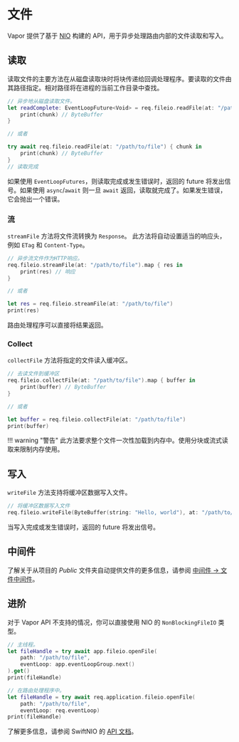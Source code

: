 # 文件

Vapor 提供了基于 [NIO](https://swiftpackageindex.com/apple/swift-nio/main/documentation/nioposix/nonblockingfileio) 构建的 API，用于异步处理路由内部的文件读取和写入。

## 读取

读取文件的主要方法在从磁盘读取块时将块传递给回调处理程序。要读取的文件由其路径指定。相对路径将在进程的当前工作目录中查找。

```swift
// 异步地从磁盘读取文件。
let readComplete: EventLoopFuture<Void> = req.fileio.readFile(at: "/path/to/file") { chunk in
    print(chunk) // ByteBuffer
}

// 或者

try await req.fileio.readFile(at: "/path/to/file") { chunk in
    print(chunk) // ByteBuffer
}
// 读取完成
```

如果使用 `EventLoopFutures`，则读取完成或发生错误时，返回的 future 将发出信号。如果使用 `async`/`await` 则一旦 `await` 返回，读取就完成了。如果发生错误，它会抛出一个错误。

### 流

`streamFile` 方法将文件流转换为 `Response`。 此方法将自动设置适当的响应头，例如 `ETag` 和 `Content-Type`。

```swift
// 异步流文件作为HTTP响应。
req.fileio.streamFile(at: "/path/to/file").map { res in
    print(res) // 响应
}

// 或者

let res = req.fileio.streamFile(at: "/path/to/file")
print(res)

```

路由处理程序可以直接将结果返回。

### Collect 

`collectFile` 方法将指定的文件读入缓冲区。

```swift
// 去读文件到缓冲区
req.fileio.collectFile(at: "/path/to/file").map { buffer in 
    print(buffer) // ByteBuffer
}

// 或者

let buffer = req.fileio.collectFile(at: "/path/to/file")
print(buffer)
```

!!! warning "警告"
    此方法要求整个文件一次性加载到内存中。使用分块或流式读取来限制内存使用。

## 写入

`writeFile` 方法支持将缓冲区数据写入文件。

```swift
// 将缓冲区数据写入文件
req.fileio.writeFile(ByteBuffer(string: "Hello, world"), at: "/path/to/file")
```

当写入完成或发生错误时，返回的 future 将发出信号。

## 中间件

了解关于从项目的 _Public_ 文件夹自动提供文件的更多信息，请参阅 [中间件 → 文件中间件](middleware.zh.md#file-middleware)。

## 进阶

对于 Vapor API 不支持的情况，你可以直接使用 NIO 的 `NonBlockingFileIO` 类型。

```swift
// 主线程。
let fileHandle = try await app.fileio.openFile(
    path: "/path/to/file", 
    eventLoop: app.eventLoopGroup.next()
).get()
print(fileHandle)

// 在路由处理程序中。
let fileHandle = try await req.application.fileio.openFile(
    path: "/path/to/file", 
    eventLoop: req.eventLoop)
print(fileHandle)
```

了解更多信息，请参阅 SwiftNIO 的 [API 文档](https://swiftpackageindex.com/apple/swift-nio/main/documentation/nioposix/nonblockingfileio)。
